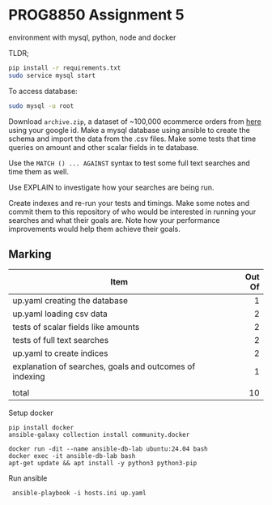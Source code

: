 # PROG8850 Assignment 5
environment with mysql, python, node and docker

TLDR;

```bash
pip install -r requirements.txt
sudo service mysql start
```

To access database:

```bash
sudo mysql -u root
```

Download `archive.zip`, a dataset of ~100,000 ecommerce orders from [here](https://www.kaggle.com/datasets/olistbr/brazilian-ecommerce?resource=download) using your google id. Make a mysql database using ansible to create the schema and import the data from the .csv files. Make some tests that time queries on amount and other scalar fields in te database.

Use the `MATCH () ... AGAINST` syntax to test some full text searches and time them as well.

Use EXPLAIN to investigate how your searches are being run.

Create indexes and re-run your tests and timings. Make some notes and commit them to this repository of who would be interested in running your searches and what their goals are. Note how your performance improvements would help them achieve their goals.

## Marking

|Item|Out Of|
|--|--:|
|up.yaml creating the database|1|
|up.yaml loading csv data|2|
|tests of scalar fields like amounts|2|
|tests of full text searches|2|
|up.yaml to create indices|2|
|explanation of searches, goals and outcomes of indexing|1|
|||
|total|10|

Setup docker 
```
pip install docker
ansible-galaxy collection install community.docker

docker run -dit --name ansible-db-lab ubuntu:24.04 bash
docker exec -it ansible-db-lab bash
apt-get update && apt install -y python3 python3-pip
```

Run ansible
```
 ansible-playbook -i hosts.ini up.yaml
```
